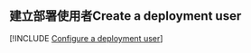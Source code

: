 ## <a name="create-a-deployment-user"></a><span data-ttu-id="68a5d-101">建立部署使用者</span><span class="sxs-lookup"><span data-stu-id="68a5d-101">Create a deployment user</span></span>  

[!INCLUDE [Configure a deployment user](configure-deployment-user-no-h.md)]